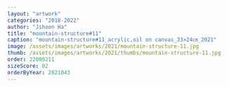 ```yaml
---
layout: "artwork"
categories: "2018-2022"
author: "Jihoon Ha"
title: "mountain-structure#11"
caption: "mountain-structure#11_acrylic,oil on canvas_33×24㎝_2021"
image: /assets/images/artworks/2021/mountain-structure-11.jpg
thumb: /assets/images/artworks/2021/thumbs/mountain-structure-11.jpg
order: 22080211
sizeScore: 02
orderByYear: 2021043
---
```

